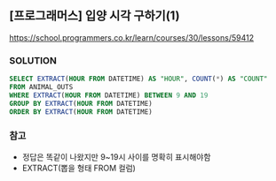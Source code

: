 ## [프로그래머스] 입양 시각 구하기(1)
https://school.programmers.co.kr/learn/courses/30/lessons/59412

### SOLUTION
```SQL
SELECT EXTRACT(HOUR FROM DATETIME) AS "HOUR", COUNT(*) AS "COUNT"
FROM ANIMAL_OUTS
WHERE EXTRACT(HOUR FROM DATETIME) BETWEEN 9 AND 19
GROUP BY EXTRACT(HOUR FROM DATETIME)
ORDER BY EXTRACT(HOUR FROM DATETIME)
```
### 참고
- 정답은 똑같이 나왔지만 9~19시 사이를 명확히 표시해야함
- EXTRACT(뽑을 형태 FROM 컬럼)
